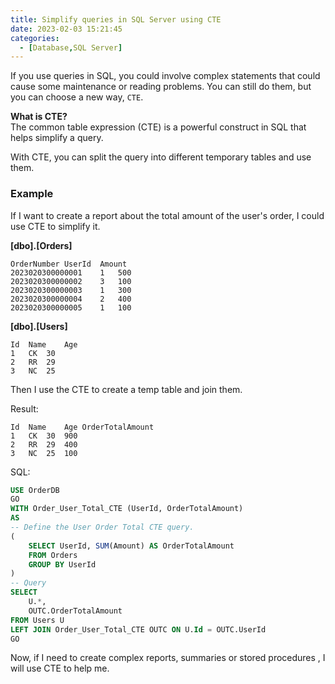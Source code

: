 ```yaml
---
title: Simplify queries in SQL Server using CTE
date: 2023-02-03 15:21:45
categories:
  - [Database,SQL Server]
---
```

If you use queries in SQL, you could involve complex statements that could cause some maintenance or reading problems. You can still do them, but you can choose a new way, <code>CTE</code>.


**What is CTE?**  
The common table expression (CTE) is a powerful construct in SQL that helps simplify a query.

With CTE, you can split the query into different temporary tables and use them.

### Example
If I want to create a report about the total amount of the user's order, I could use CTE to simplify it.

**[dbo].[Orders]**
```
OrderNumber	UserId	Amount
2023020300000001	1	500
2023020300000002	3	100
2023020300000003	1	300
2023020300000004	2	400
2023020300000005	1	100
```

**[dbo].[Users]**
```
Id	Name	Age
1	CK	30
2	RR	29
3	NC	25
```

Then I use the CTE to create a temp table and join them.

Result:

```
Id	Name	Age	OrderTotalAmount
1	CK	30	900
2	RR	29	400
3	NC	25	100
```
SQL:
```sql
USE OrderDB
GO
WITH Order_User_Total_CTE (UserId, OrderTotalAmount)
AS
-- Define the User Order Total CTE query.
(
    SELECT UserId, SUM(Amount) AS OrderTotalAmount
    FROM Orders
    GROUP BY UserId
)
-- Query
SELECT 
	U.*, 
	OUTC.OrderTotalAmount
FROM Users U
LEFT JOIN Order_User_Total_CTE OUTC ON U.Id = OUTC.UserId
GO
```

Now, if I need to create complex reports, summaries or stored procedures , I will use CTE to help me.